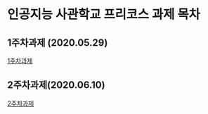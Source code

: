 # 인공지능 사관학교 프리코스 과제 목차

## 1주차과제 (2020.05.29)

[1주차과제](https://github.com/ggangch128/test4/blob/master/1%EC%A3%BC%EC%B0%A8%EA%B3%BC%EC%A0%9C.ipynb)


## 2주차과제(2020.06.10)

[2주차과제](https://github.com/ggangch128/test4/blob/master/2%EC%A3%BC%EC%B0%A8%EA%B3%BC%EC%A0%9C.ipyn)
